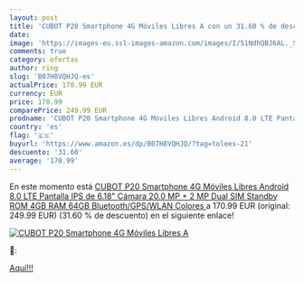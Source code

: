 ```yaml
---
layout: post
title: 'CUBOT P20 Smartphone 4G Móviles Libres A con un 31.60 % de descuento'
date: 
image: 'https://images-eu.ssl-images-amazon.com/images/I/51NdhQBJ6AL._SL200_.jpg'
comments: true
category: ofertas
author: ring
slug: 'B07H8VQHJQ-es'
actualPrice: 170.99 EUR
currency: EUR
price: 170.99
comparePrice: 249.99 EUR
prodname: 'CUBOT P20 Smartphone 4G Móviles Libres Android 8.0 LTE Pantalla IPS de 6.18" Cámara 20.0 MP + 2 MP Dual SIM Standby ROM 4GB RAM 64GB Bluetooth/GPS/WLAN  Colores '
country: 'es'
flag: '🇪🇸'
buyurl: 'https://www.amazon.es/dp/B07H8VQHJQ/?tag=tolees-21'
descuento: '31.60'
average: '170.99'
---
```


En este momento está [CUBOT P20 Smartphone 4G Móviles Libres Android 8.0 LTE Pantalla IPS de 6.18" Cámara 20.0 MP + 2 MP Dual SIM Standby ROM 4GB RAM 64GB Bluetooth/GPS/WLAN  Colores ](https://www.amazon.es/dp/B07H8VQHJQ/?tag=tolees-21) a 170.99 EUR (original: 249.99 EUR) (31.60 %  de descuento) en el siguiente enlace!

[![CUBOT P20 Smartphone 4G Móviles Libres A](https://images-eu.ssl-images-amazon.com/images/I/51NdhQBJ6AL._SL200_.jpg)](https://www.amazon.es/dp/B07H8VQHJQ/?tag=tolees-21)

🔎:


[Aquí!!!](https://www.amazon.es/dp/B07H8VQHJQ/?tag=tolees-21)

